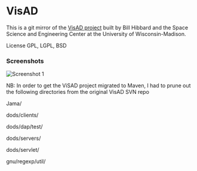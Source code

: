 # VisAD

This is a git mirror of the [VisAD project](http://www.ssec.wisc.edu/~billh/visad.html) built by Bill Hibbard and the Space Science and Engineering Center at the University of Wisconsin-Madison.

License  GPL, LGPL, BSD

### Screenshots

<img src="http://www.unidata.ucar.edu/software/idv/gallery/IDV_Nov200Z_wind.jpg" alt="Screenshot 1" />

NB: In order to get the ViSAD project migrated to Maven, I had to prune out the following directories from the original VisAD SVN repo

Jama/

dods/clients/

dods/dap/test/

dods/servers/

dods/servlet/

gnu/regexp/util/
